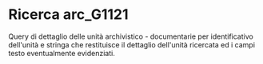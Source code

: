 # Ricerca arc_G1121
Query di dettaglio delle unità archivistico - documentarie per identificativo dell'unità e stringa che restituisce il dettaglio dell'unità ricercata ed i campi testo eventualmente evidenziati.
